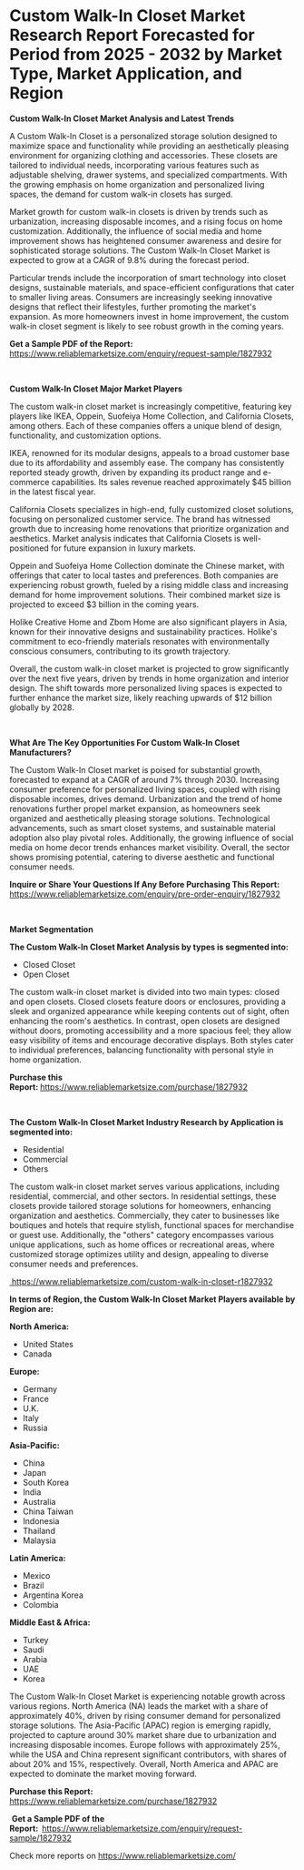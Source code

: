 <p><h1>Custom Walk-In Closet Market Research Report Forecasted for Period from 2025 -  2032 by Market Type, Market Application, and Region</h1></p><p><strong>Custom Walk-In Closet Market Analysis and Latest Trends</strong></p>
<p><p>A Custom Walk-In Closet is a personalized storage solution designed to maximize space and functionality while providing an aesthetically pleasing environment for organizing clothing and accessories. These closets are tailored to individual needs, incorporating various features such as adjustable shelving, drawer systems, and specialized compartments. With the growing emphasis on home organization and personalized living spaces, the demand for custom walk-in closets has surged.</p><p>Market growth for custom walk-in closets is driven by trends such as urbanization, increasing disposable incomes, and a rising focus on home customization. Additionally, the influence of social media and home improvement shows has heightened consumer awareness and desire for sophisticated storage solutions. The Custom Walk-In Closet Market is expected to grow at a CAGR of 9.8% during the forecast period. </p><p>Particular trends include the incorporation of smart technology into closet designs, sustainable materials, and space-efficient configurations that cater to smaller living areas. Consumers are increasingly seeking innovative designs that reflect their lifestyles, further promoting the market's expansion. As more homeowners invest in home improvement, the custom walk-in closet segment is likely to see robust growth in the coming years.</p></p>
<p><strong>Get a Sample PDF of the Report:&nbsp;</strong> <a href="https://www.reliablemarketsize.com/enquiry/request-sample/1827932?utm_campaign=1998&utm_medium=2&utm_source=Github&utm_content=ia&utm_term=09022025&utm_id=custom-walk-in-closet">https://www.reliablemarketsize.com/enquiry/request-sample/1827932</a></p>
<p>&nbsp;</p>
<p><strong>Custom Walk-In Closet Major Market Players</strong></p>
<p><p>The custom walk-in closet market is increasingly competitive, featuring key players like IKEA, Oppein, Suofeiya Home Collection, and California Closets, among others. Each of these companies offers a unique blend of design, functionality, and customization options.</p><p>IKEA, renowned for its modular designs, appeals to a broad customer base due to its affordability and assembly ease. The company has consistently reported steady growth, driven by expanding its product range and e-commerce capabilities. Its sales revenue reached approximately $45 billion in the latest fiscal year.</p><p>California Closets specializes in high-end, fully customized closet solutions, focusing on personalized customer service. The brand has witnessed growth due to increasing home renovations that prioritize organization and aesthetics. Market analysis indicates that California Closets is well-positioned for future expansion in luxury markets.</p><p>Oppein and Suofeiya Home Collection dominate the Chinese market, with offerings that cater to local tastes and preferences. Both companies are experiencing robust growth, fueled by a rising middle class and increasing demand for home improvement solutions. Their combined market size is projected to exceed $3 billion in the coming years.</p><p>Holike Creative Home and Zbom Home are also significant players in Asia, known for their innovative designs and sustainability practices. Holike's commitment to eco-friendly materials resonates with environmentally conscious consumers, contributing to its growth trajectory. </p><p>Overall, the custom walk-in closet market is projected to grow significantly over the next five years, driven by trends in home organization and interior design. The shift towards more personalized living spaces is expected to further enhance the market size, likely reaching upwards of $12 billion globally by 2028.</p></p>
<p>&nbsp;</p>
<p><strong>What Are The Key Opportunities For Custom Walk-In Closet Manufacturers?</strong></p>
<p><p>The Custom Walk-In Closet market is poised for substantial growth, forecasted to expand at a CAGR of around 7% through 2030. Increasing consumer preference for personalized living spaces, coupled with rising disposable incomes, drives demand. Urbanization and the trend of home renovations further propel market expansion, as homeowners seek organized and aesthetically pleasing storage solutions. Technological advancements, such as smart closet systems, and sustainable material adoption also play pivotal roles. Additionally, the growing influence of social media on home decor trends enhances market visibility. Overall, the sector shows promising potential, catering to diverse aesthetic and functional consumer needs.</p></p>
<p><strong>Inquire or Share Your Questions If Any Before Purchasing This Report:</strong> <a href="https://www.reliablemarketsize.com/enquiry/pre-order-enquiry/1827932?utm_campaign=1998&utm_medium=2&utm_source=Github&utm_content=ia&utm_term=09022025&utm_id=custom-walk-in-closet">https://www.reliablemarketsize.com/enquiry/pre-order-enquiry/1827932</a></p>
<p>&nbsp;</p>
<p><strong>Market Segmentation</strong></p>
<p><strong>The Custom Walk-In Closet Market Analysis by types is segmented into:</strong></p>
<p><ul><li>Closed Closet</li><li>Open Closet</li></ul></p>
<p><p>The custom walk-in closet market is divided into two main types: closed and open closets. Closed closets feature doors or enclosures, providing a sleek and organized appearance while keeping contents out of sight, often enhancing the room's aesthetics. In contrast, open closets are designed without doors, promoting accessibility and a more spacious feel; they allow easy visibility of items and encourage decorative displays. Both styles cater to individual preferences, balancing functionality with personal style in home organization.</p></p>
<p><strong>Purchase this Report:&nbsp;</strong><a href="https://www.reliablemarketsize.com/purchase/1827932?utm_campaign=1998&utm_medium=2&utm_source=Github&utm_content=ia&utm_term=09022025&utm_id=custom-walk-in-closet">https://www.reliablemarketsize.com/purchase/1827932</a></p>
<p>&nbsp;</p>
<p><strong>The Custom Walk-In Closet Market Industry Research by Application is segmented into:</strong></p>
<p><ul><li>Residential</li><li>Commercial</li><li>Others</li></ul></p>
<p><p>The custom walk-in closet market serves various applications, including residential, commercial, and other sectors. In residential settings, these closets provide tailored storage solutions for homeowners, enhancing organization and aesthetics. Commercially, they cater to businesses like boutiques and hotels that require stylish, functional spaces for merchandise or guest use. Additionally, the "others" category encompasses various unique applications, such as home offices or recreational areas, where customized storage optimizes utility and design, appealing to diverse consumer needs and preferences.</p></p>
<p><a href="https://www.reliablemarketsize.com/custom-walk-in-closet-r1827932?utm_campaign=1998&utm_medium=2&utm_source=Github&utm_content=ia&utm_term=09022025&utm_id=custom-walk-in-closet">&nbsp;https://www.reliablemarketsize.com/custom-walk-in-closet-r1827932</a></p>
<p><strong>In terms of Region, the Custom Walk-In Closet Market Players available by Region are:</strong></p>
<p>
    <p> <strong> North America: </strong>
        <ul>
            <li>United States</li>
            <li>Canada</li>
        </ul>
        </p> 
    <p> <strong> Europe: </strong>
        <ul>
            <li>Germany</li>
            <li>France</li>
            <li>U.K.</li>
            <li>Italy</li>
            <li>Russia</li>
        </ul>
        </p> 
    <p> <strong> Asia-Pacific: </strong>
        <ul>
            <li>China</li>
            <li>Japan</li>
            <li>South Korea</li>
            <li>India</li>
            <li>Australia</li>
            <li>China Taiwan</li>
            <li>Indonesia</li>
            <li>Thailand</li>
            <li>Malaysia</li>
        </ul>
        </p> 
    <p> <strong> Latin America: </strong>
        <ul>
            <li>Mexico</li>
            <li>Brazil</li>
            <li>Argentina Korea</li>
            <li>Colombia</li>
        </ul>
        </p> 
    <p> <strong> Middle East & Africa: </strong>
        <ul>
            <li>Turkey</li>
            <li>Saudi</li>
            <li>Arabia</li>
            <li>UAE</li>
            <li>Korea</li>
        </ul>
    </p>
    </p>
<p><p>The Custom Walk-In Closet Market is experiencing notable growth across various regions. North America (NA) leads the market with a share of approximately 40%, driven by rising consumer demand for personalized storage solutions. The Asia-Pacific (APAC) region is emerging rapidly, projected to capture around 30% market share due to urbanization and increasing disposable incomes. Europe follows with approximately 25%, while the USA and China represent significant contributors, with shares of about 20% and 15%, respectively. Overall, North America and APAC are expected to dominate the market moving forward.</p></p>
<p><strong>Purchase this Report: </strong><a href="https://www.reliablemarketsize.com/purchase/1827932?utm_campaign=1998&utm_medium=2&utm_source=Github&utm_content=ia&utm_term=09022025&utm_id=custom-walk-in-closet">https://www.reliablemarketsize.com/purchase/1827932</a></p>
<p>&nbsp;<strong>Get a Sample PDF of the Report:&nbsp;&nbsp;</strong><a href="https://www.reliablemarketsize.com/enquiry/request-sample/1827932?utm_campaign=1998&utm_medium=2&utm_source=Github&utm_content=ia&utm_term=09022025&utm_id=custom-walk-in-closet">https://www.reliablemarketsize.com/enquiry/request-sample/1827932</a></p>
<p><strong></strong></p>
<p>Check more reports on <a href="https://www.reliablemarketsize.com/?utm_campaign=1998&utm_medium=2&utm_source=Github&utm_content=ia&utm_term=09022025&utm_id=custom-walk-in-closet">https://www.reliablemarketsize.com/</a></p>